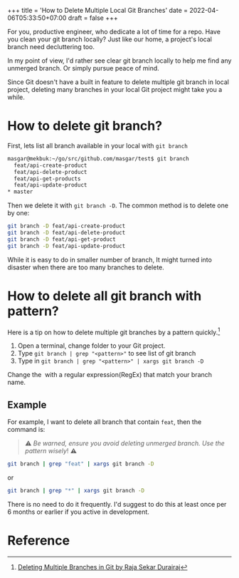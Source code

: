 +++
title = 'How to Delete Multiple Local Git Branches'
date = 2022-04-06T05:33:50+07:00
draft = false
+++

For you, productive engineer, who dedicate a lot of time for a repo. Have you clean your git branch locally? Just like our home, a project's local branch need decluttering too.

In my point of view, I'd rather see clear git branch locally to help me find any unmerged branch. Or simply pursue peace of mind.

Since Git doesn't have a built in feature to delete multiple git branch in local project, deleting many branches in your local Git project might take you a while.

# How to delete git branch?

First, lets list all branch available in your local with `git branch`

```bash
masgar@mekbuk:~/go/src/github.com/masgar/test$ git branch
  feat/api-create-product
  feat/api-delete-product
  feat/api-get-products
  feat/api-update-product
* master
```

Then we delete it with `git branch -D`. The common method is to delete one by one:

```bash
git branch -D feat/api-create-product
git branch -D feat/api-delete-product
git branch -D feat/api-get-product
git branch -D feat/api-update-product
```

While it is easy to do in smaller number of branch, It might turned into disaster when there are too many branches to delete.

# How to delete all git branch with pattern?

Here is a tip on how to delete multiple git branches by a pattern quickly.[^1]

1. Open a terminal, change folder to your Git project.
2. Type `git branch | grep "<pattern>"` to see list of git branch
3. Type in `git branch | grep "<pattern>" | xargs git branch -D`

Change the *<pattern>* with a regular expression(RegEx) that match your branch name.

## Example

For example, I want to delete all branch that contain `feat`, then the command is:

> ⚠️ _Be warned, ensure you avoid deleting unmerged branch. Use the pattern wisely_!  ⚠️ 

```bash
git branch | grep "feat" | xargs git branch -D
```
or
```bash
git branch | grep "*" | xargs git branch -D
```

There is no need to do it frequently. I'd suggest to do this at least once per 6 months or earlier if you active in development.

# Reference
[^1]: [Deleting Multiple Branches in Git by Raja Sekar Durairaj](https://medium.com/@rajsek/deleting-multiple-branches-in-git-e07be9f5073c)